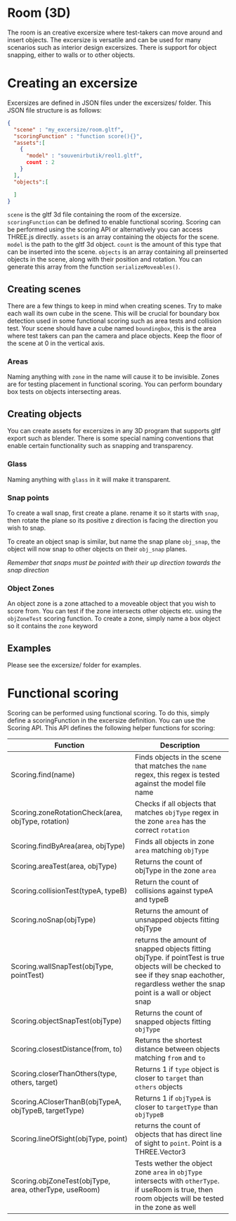 # Room (3D)
The room is an creative excersize where test-takers can move around and insert objects.
The excersize is versatile and can be used for many scenarios such as interior design excersizes.
There is support for object snapping, either to walls or to other objects.

# Creating an excersize
Excersizes are defined in JSON files under the excersizes/ folder. This JSON file structure is as follows:
```JSON
{
  "scene" : "my_excersize/room.gltf",
  "scoringFunction" : "function score(){}",
  "assets":[
    {
      "model" : "souvenirbutik/reol1.gltf",
      count : 2
    }
  ],
  "objects":[

  ]
}
```
`scene` is the gltf 3d file containing the room of the excersize.
`scoringFunction` can be defined to enable functional scoring. Scoring can be performed using the scoring API or alternatively you can access THREE.js directly.
`assets` is an array containing the objects for the scene. `model` is the path to the gltf 3d object. `count` is the amount of this type that can be inserted into the scene.
`objects` is an array containing all preinserted objects in the scene, along with their position and rotation.
You can generate this array from the function `serializeMoveables()`.

## Creating scenes
There are a few things to keep in mind when creating scenes.
Try to make each wall its own cube in the scene. This will be crucial for boundary box detection used in some functional scoring such as area tests and collision test.
Your scene should have a cube named `boundingbox`, this is the area where test takers can pan the camera and place objects. Keep the floor of the scene at 0 in the vertical axis.

### Areas
Naming anything with `zone` in the name will cause it to be invisible. Zones are for testing placement in functional scoring. You can perform boundary box tests on objects intersecting areas.

## Creating objects
You can create assets for excersizes in any 3D program that supports gltf export such as blender.
There is some special naming conventions that enable certain functionality such as snapping and transparency.

### Glass
Naming anything with `glass` in it will make it transparent.

### Snap points
To create a wall snap, first create a plane. rename it so it starts with `snap`, then rotate the plane so its positive z direction is facing the direction you wish to snap.

To create an object snap is similar, but name the snap plane `obj_snap`, the object will now snap to other objects on their `obj_snap` planes.

*Remember that snaps must be pointed with their up direction towards the snap direction*

### Object Zones
An object zone is a zone attached to a moveable object that you wish to score from. You can test if the zone intersects other objects etc. using the `objZoneTest` scoring function. To create a zone, simply name a box object so it contains the `zone` keyword

## Examples
Please see the excersize/ folder for examples.

# Functional scoring
Scoring can be performed using functional scoring. To do this, simply define a scoringFunction in the excersize definition.
You can use the Scoring API. This API defines the following helper functions for scoring:


| Function        | Description |
| ------------- |---------------|
| Scoring.find(name)      | Finds objects in the scene that matches the `name` regex, this regex is tested against the model file name |
| Scoring.zoneRotationCheck(area, objType, rotation)      | Checks if all objects that matches `objType` regex in the zone `area` has the correct `rotation` |
| Scoring.findByArea(area, objType) | Finds all objects in zone `area` matching `objType`  |
| Scoring.areaTest(area, objType) | Returns the count of objType in the zone `area`      |
| Scoring.collisionTest(typeA, typeB) | Return the count of collisions against typeA and typeB |
| Scoring.noSnap(objType) | Returns the amount of unsnapped objects fitting objType |
| Scoring.wallSnapTest(objType, pointTest) | returns the amount of snapped objects fitting objType. if pointTest is true objects will be checked to see if they snap eachother, regardless wether the snap point is a wall or object snap |
| Scoring.objectSnapTest(objType) | Returns the count of snapped objects fitting `objType` |
| Scoring.closestDistance(from, to) | Returns the shortest distance between objects matching `from` and `to` |
| Scoring.closerThanOthers(type, others, target) | Returns 1 if `type` object is closer to `target` than `others` objects |
| Scoring.ACloserThanB(objTypeA, objTypeB, targetType) | Returns 1 if `objTypeA` is closer to `targetType` than `objTypeB`     |
| Scoring.lineOfSight(objType, point) | returns the count of objects that has direct line of sight to `point`. Point is a THREE.Vector3  |
| Scoring.objZoneTest(objType, area, otherType, useRoom) | Tests wether the object zone `area` in `objType` intersects with `otherType`. if useRoom is true, then room objects will be tested in the zone as well |
